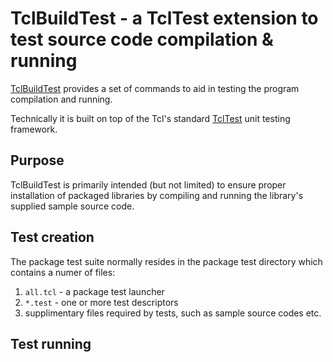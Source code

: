 # TclBuildTest - a TclTest extension to test source code compilation &amp; running

[TclBuildTest](https://github.com/okhlybov/tclbuildtest) provides a set of commands to aid in testing the program compilation and running.

Technically it is built on top of the Tcl's standard [TclTest](https://www.tcl-lang.org/man/tcl/TclCmd/tcltest.htm) unit testing framework.

## Purpose

TclBuildTest is primarily intended (but not limited) to ensure proper installation of packaged libraries by compiling and running the library's supplied sample source code.

## Test creation

The package test suite normally resides in the package test directory which contains a numer of files:

1. `all.tcl` - a package test launcher
2. `*.test` - one or more test descriptors
3. supplimentary files required by tests, such as sample source codes etc.

## Test running

